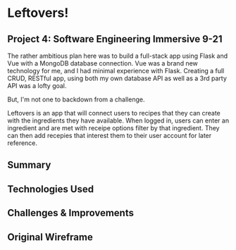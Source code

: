 # Leftovers!
## Project 4: Software Engineering Immersive 9-21

The rather ambitious plan here was to build a full-stack app using Flask and Vue with a MongoDB database connection. Vue was a brand new technology for me, and I had minimal experience with Flask. Creating a full CRUD, RESTful app, using both my own database API as well as a 3rd party API was a lofty goal.

But, I'm not one to backdown from a challenge.

Leftovers is an app that will connect users to recipes that they can create with the ingredients they have available. When logged in, users can enter an ingredient and are met with receipe options filter by that ingredient. They can then add recepies that interest them to their user account for later reference.

## Summary

## Technologies Used

## Challenges & Improvements

## Original Wireframe
